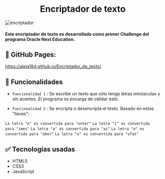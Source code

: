<h1 align="center"> Encriptador de texto </h1>

![encriptador](https://user-images.githubusercontent.com/78225423/212967368-53d8f8da-d4fe-44fd-87e3-7dfdc7d4a629.png)

<h4 >
Este encriptador de texto es desarrollado como primer Challenge del programa Oracle Next Education.
</h4>

## :page_facing_up: GitHub Pages:
https://aleja184.github.io/Encriptador_de_texto/

## :hammer: Funcionalidades

- `Funcionalidad 1` :  Se escribe un texto que sólo tenga letras minúsculas y sin acentos. El programa se encarga de válidar esto.

- `Funcionalidad 2` : Se encripta o desencripta el texto. Basado en estas "llaves":

`La letra "e" es convertida para "enter"`
`La letra "i" es convertida para "imes"`
`La letra "a" es convertida para "ai"`
`La letra "o" es convertida para "ober"`
`La letra "u" es convertida para "ufat"`

## :white_check_mark: Tecnologías usadas
- HTML5
- CSS3
- JavaScript
